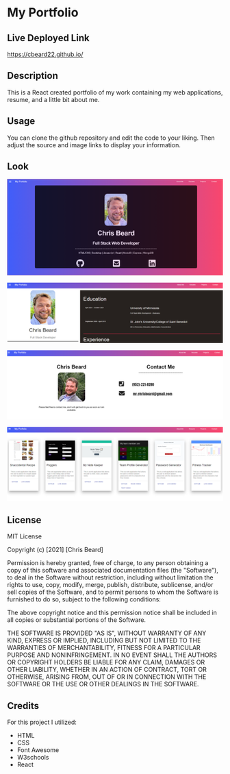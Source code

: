 # My Portfolio

## Live Deployed Link

https://cbeard22.github.io/

## Description

This is a React created portfolio of my work containing my web applications, resume, and a little bit about me.

## Usage

You can clone the github repository and edit the code to your liking. Then adjust the source and image links to display your information. 

## Look

![Screenshot of finished Portfolio](./public/img/screenshot.PNG)

![Screenshot of resume page](./public/img/resumeSS.png)

![Screenshot of contact page](./public/img/contact.png)

![Screenshot of projects page](./public/img/projects.png)
## License

MIT License

Copyright (c) [2021] [Chris Beard]

Permission is hereby granted, free of charge, to any person obtaining a copy of this software and associated documentation files (the "Software"), to deal in the Software without restriction, including without limitation the rights to use, copy, modify, merge, publish, distribute, sublicense, and/or sell copies of the Software, and to permit persons to whom the Software is furnished to do so, subject to the following conditions:

The above copyright notice and this permission notice shall be included in all copies or substantial portions of the Software.

THE SOFTWARE IS PROVIDED "AS IS", WITHOUT WARRANTY OF ANY KIND, EXPRESS OR IMPLIED, INCLUDING BUT NOT LIMITED TO THE WARRANTIES OF MERCHANTABILITY, FITNESS FOR A PARTICULAR PURPOSE AND NONINFRINGEMENT. IN NO EVENT SHALL THE AUTHORS OR COPYRIGHT HOLDERS BE LIABLE FOR ANY CLAIM, DAMAGES OR OTHER LIABILITY, WHETHER IN AN ACTION OF CONTRACT, TORT OR OTHERWISE, ARISING FROM, OUT OF OR IN CONNECTION WITH THE SOFTWARE OR THE USE OR OTHER DEALINGS IN THE SOFTWARE.

## Credits

For this project I utilized:

  - HTML
  - CSS
  - Font Awesome
  - W3schools
  - React
